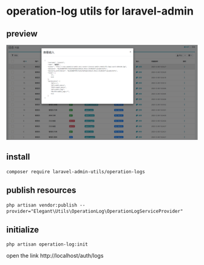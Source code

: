 # operation-log utils for laravel-admin

## preview

![operation_log_legend](resources/assets/legend.png)

## install

```shell
composer require laravel-admin-utils/operation-logs
```

## publish resources

```shell script
php artisan vendor:publish --provider="Elegant\Utils\OperationLog\OperationLogServiceProvider"
```

## initialize

```shell script
php artisan operation-log:init
```

open the link http://localhost/auth/logs
